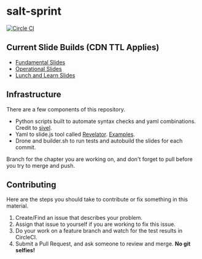 salt-sprint
===========

[![Circle CI](https://circleci.com/gh/Linuturk/salt-sprint.svg?style=svg)](https://circleci.com/gh/Linuturk/salt-sprint)

## Current Slide Builds (CDN TTL Applies)
* [Fundamental Slides](http://a01c33cae57b04256ae1-47f2ef25871c59f3305851dd122db9d6.r14.cf5.rackcdn.com/fundamentals/#/)
* [Operational Slides](http://a01c33cae57b04256ae1-47f2ef25871c59f3305851dd122db9d6.r14.cf5.rackcdn.com/operational/#/)
* [Lunch and Learn Slides](http://a01c33cae57b04256ae1-47f2ef25871c59f3305851dd122db9d6.r14.cf5.rackcdn.com/lunchlearn/#/)


## Infrastructure

There are a few components of this repository.

* Python scripts built to automate syntax checks and yaml combinations. Credit to [sivel](https://github.com/sivel/yaml-slide-template).
* Yaml to slide.js tool called [Revelator](https://github.com/mpdehaan/revelator). [Examples](https://github.com/mpdehaan/revelator/blob/master/test.yml).
* Drone and builder.sh to run tests and autobuild the slides for each commit.

Branch for the chapter you are working on, and don't forget to pull before you try to merge and push.

## Contributing

Here are the steps you should take to contribute or fix something in this material.

1. Create/Find an issue that describes your problem.
1. Assign that issue to yourself if you are working to fix this issue.
1. Do your work on a feature branch and watch for the test results in CircleCI.
1. Submit a Pull Request, and ask someone to review and merge. **No git selfies!**
